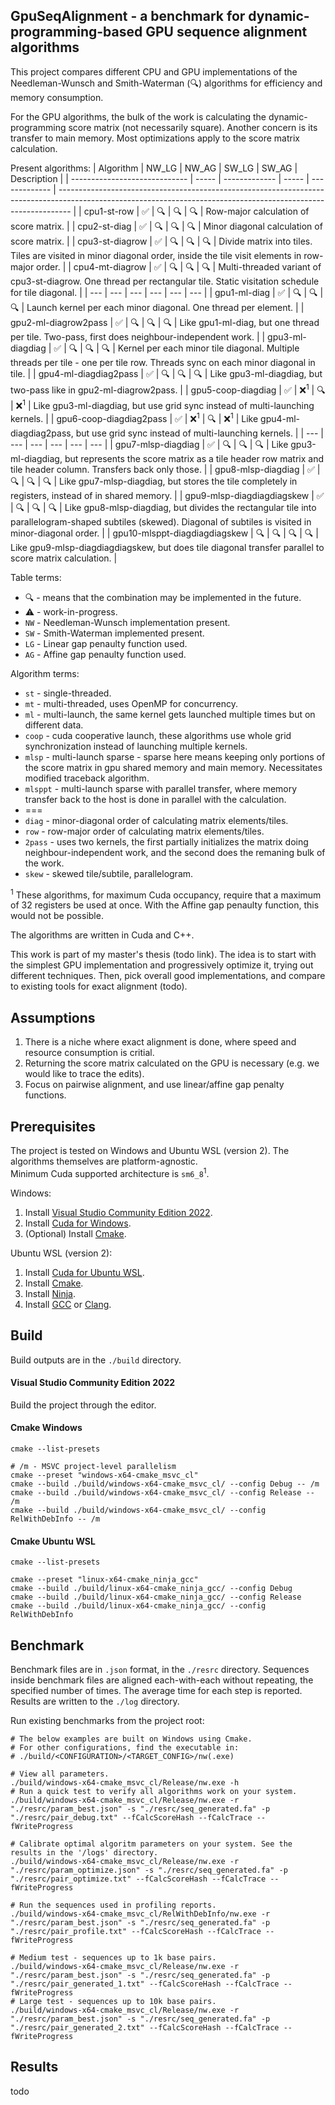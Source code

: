 ## GpuSeqAlignment - a benchmark for dynamic-programming-based GPU sequence alignment algorithms
This project compares different CPU and GPU implementations of the Needleman-Wunsch and Smith-Waterman (🔍) algorithms for efficiency and memory consumption.

For the GPU algorithms, the bulk of the work is calculating the dynamic-programming score matrix (not necessarily square). Another concern is its transfer to main memory. Most optimizations apply to the score matrix calculation.

Present algorithms:
| Algorithm                     | NW_LG | NW_AG         | SW_LG | SW_AG         | Description                                                                                                                                                     |
| ----------------------------- | ----- | ------------- | ----- | ------------- | --------------------------------------------------------------------------------------------------------------------------------------------------------------- |
| cpu1-st-row                   | ✅     | 🔍             | 🔍     | 🔍             | Row-major calculation of score matrix.                                                                                                                          |
| cpu2-st-diag                  | ✅     | 🔍             | 🔍     | 🔍             | Minor diagonal calculation of score matrix.                                                                                                                     |
| cpu3-st-diagrow               | ✅     | 🔍             | 🔍     | 🔍             | Divide matrix into tiles. Tiles are visited in minor diagonal order, inside the tile visit elements in row-major order.                                         |
| cpu4-mt-diagrow               | ✅     | 🔍             | 🔍     | 🔍             | Multi-threaded variant of cpu3-st-diagrow. One thread per rectangular tile. Static visitation schedule for tile diagonal.                                       |
| ---                           | ---   | ---           | ---   | ---           | ---                                                                                                                                                             |
| gpu1-ml-diag                  | ✅     | 🔍             | 🔍     | 🔍             | Launch kernel per each minor diagonal. One thread per element.                                                                                                  |
| gpu2-ml-diagrow2pass          | ✅     | 🔍             | 🔍     | 🔍             | Like gpu1-ml-diag, but one thread per tile. Two-pass, first does neighbour-independent work.                                                                    |
| gpu3-ml-diagdiag              | ✅     | 🔍             | 🔍     | 🔍             | Kernel per each minor tile diagonal. Multiple threads per tile - one per tile row. Threads sync on each minor diagonal in tile.                                 |
| gpu4-ml-diagdiag2pass         | ✅     | 🔍             | 🔍     | 🔍             | Like gpu3-ml-diagdiag, but two-pass like in gpu2-ml-diagrow2pass.                                                                                               |
| gpu5-coop-diagdiag            | ✅     | ❌<sup>1</sup> | 🔍     | ❌<sup>1</sup> | Like gpu3-ml-diagdiag, but use grid sync instead of multi-launching kernels.                                                                                    |
| gpu6-coop-diagdiag2pass       | ✅     | ❌<sup>1</sup> | 🔍     | ❌<sup>1</sup> | Like gpu4-ml-diagdiag2pass, but use grid sync instead of multi-launching kernels.                                                                               |
| ---                           | ---   | ---           | ---   | ---           | ---                                                                                                                                                             |
| gpu7-mlsp-diagdiag            | ✅     | 🔍             | 🔍     | 🔍             | Like gpu3-ml-diagdiag, but represents the score matrix as a tile header row matrix and tile header column. Transfers back only those.                           |
| gpu8-mlsp-diagdiag            | ✅     | 🔍             | 🔍     | 🔍             | Like gpu7-mlsp-diagdiag, but stores the tile completely in registers, instead of in shared memory.                                                              |
| gpu9-mlsp-diagdiagdiagskew    | ✅     | 🔍             | 🔍     | 🔍             | Like gpu8-mlsp-diagdiag, but divides the rectangular tile into parallelogram-shaped subtiles (skewed). Diagonal of subtiles is visited in minor-diagonal order. |
| gpu10-mlsppt-diagdiagdiagskew | 🔍     | 🔍             | 🔍     | 🔍             | Like gpu9-mlsp-diagdiagdiagskew, but does tile diagonal transfer parallel to score matrix calculation.                                                          |

Table terms:
- 🔍 - means that the combination may be implemented in the future.  
- ⚠️ - work-in-progress.
- `NW` - Needleman-Wunsch implementation present.
- `SW` - Smith-Waterman implemented present.
- `LG` - Linear gap penaulty function used.
- `AG` - Affine gap penaulty function used.

Algorithm terms:
- `st` - single-threaded.
- `mt` - multi-threaded, uses OpenMP for concurrency.
- `ml` - multi-launch, the same kernel gets launched multiple times but on different data.
- `coop` - cuda cooperative launch, these algorithms use whole grid synchronization instead of launching multiple kernels.
- `mlsp` - multi-launch sparse - sparse here means keeping only portions of the score matrix in gpu shared memory and main memory. Necessitates modified traceback algorithm.
- `mlsppt` - multi-launch sparse with parallel transfer, where memory transfer back to the host is done in parallel with the calculation.
- ===
- `diag` - minor-diagonal order of calculating matrix elements/tiles.
- `row` - row-major order of calculating matrix elements/tiles.
- `2pass` - uses two kernels, the first partially initializes the matrix doing neighbour-independent work, and the second does the remaning bulk of the work.
- `skew` - skewed tile/subtile, parallelogram.

<sup>1</sup> These algorithms, for maximum Cuda occupancy, require that a maximum of 32 registers be used at once. With the Affine gap penaulty function, this would not be possible.

The algorithms are written in Cuda and C++.

This work is part of my master's thesis (todo link). The idea is to start with the simplest GPU implementation and progressively optimize it, trying out different techniques. Then, pick overall good implementations, and compare to existing tools for exact alignment (todo).

## Assumptions
1. There is a niche where exact alignment is done, where speed and resource consumption is critial.
2. Returning the score matrix calculated on the GPU is necessary (e.g. we would like to trace the edits).
3. Focus on pairwise alignment, and use linear/affine gap penalty functions.

## Prerequisites
The project is tested on Windows and Ubuntu WSL (version 2). The algorithms themselves are platform-agnostic.  
Minimum Cuda supported architecture is `sm6_8`<sup>1</sup>.

Windows:
1. Install [Visual Studio Community Edition 2022](https://visualstudio.microsoft.com/vs/community/).
2. Install [Cuda for Windows](https://docs.nvidia.com/cuda/cuda-installation-guide-microsoft-windows/).
3. (Optional) Install [Cmake](https://cmake.org/).

Ubuntu WSL (version 2):
1. Install [Cuda for Ubuntu WSL](https://docs.nvidia.com/cuda/cuda-installation-guide-linux/index.html?highlight=wsl#wsl).
2. Install [Cmake](https://cmake.org/).
3. Install [Ninja](https://ninja-build.org/).
4. Install [GCC](https://gcc.gnu.org/) or [Clang](https://clang.llvm.org/).

## Build
Build outputs are in the `./build` directory.

#### Visual Studio Community Edition 2022
Build the project through the editor.

#### Cmake Windows
```shell
cmake --list-presets

# /m - MSVC project-level parallelism
cmake --preset "windows-x64-cmake_msvc_cl"
cmake --build ./build/windows-x64-cmake_msvc_cl/ --config Debug -- /m
cmake --build ./build/windows-x64-cmake_msvc_cl/ --config Release -- /m
cmake --build ./build/windows-x64-cmake_msvc_cl/ --config RelWithDebInfo -- /m
```

#### Cmake Ubuntu WSL
```shell
cmake --list-presets

cmake --preset "linux-x64-cmake_ninja_gcc"
cmake --build ./build/linux-x64-cmake_ninja_gcc/ --config Debug
cmake --build ./build/linux-x64-cmake_ninja_gcc/ --config Release
cmake --build ./build/linux-x64-cmake_ninja_gcc/ --config RelWithDebInfo
```

## Benchmark
Benchmark files are in `.json` format, in the `./resrc` directory. Sequences inside benchmark files are aligned each-with-each without repeating, the specified number of times. The average time for each step is reported. Results are written to the `./log` directory.

Run existing benchmarks from the project root:

```shell
# The below examples are built on Windows using Cmake.
# For other configurations, find the executable in:
# ./build/<CONFIGURATION>/<TARGET_CONFIG>/nw(.exe)

# View all parameters.
./build/windows-x64-cmake_msvc_cl/Release/nw.exe -h
# Run a quick test to verify all algorithms work on your system.
./build/windows-x64-cmake_msvc_cl/Release/nw.exe -r "./resrc/param_best.json" -s "./resrc/seq_generated.fa" -p "./resrc/pair_debug.txt" --fCalcScoreHash --fCalcTrace --fWriteProgress

# Calibrate optimal algoritm parameters on your system. See the results in the '/logs' directory.
./build/windows-x64-cmake_msvc_cl/Release/nw.exe -r "./resrc/param_optimize.json" -s "./resrc/seq_generated.fa" -p "./resrc/pair_optimize.txt" --fCalcScoreHash --fCalcTrace --fWriteProgress

# Run the sequences used in profiling reports.
./build/windows-x64-cmake_msvc_cl/RelWithDebInfo/nw.exe -r "./resrc/param_best.json" -s "./resrc/seq_generated.fa" -p "./resrc/pair_profile.txt" --fCalcScoreHash --fCalcTrace --fWriteProgress

# Medium test - sequences up to 1k base pairs.
./build/windows-x64-cmake_msvc_cl/Release/nw.exe -r "./resrc/param_best.json" -s "./resrc/seq_generated.fa" -p "./resrc/pair_generated_1.txt" --fCalcScoreHash --fCalcTrace --fWriteProgress
# Large test - sequences up to 10k base pairs.
./build/windows-x64-cmake_msvc_cl/Release/nw.exe -r "./resrc/param_best.json" -s "./resrc/seq_generated.fa" -p "./resrc/pair_generated_2.txt" --fCalcScoreHash --fCalcTrace --fWriteProgress
```

## Results
todo
